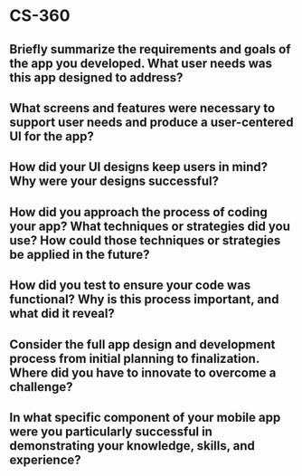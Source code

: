 # CS-360

## Briefly summarize the requirements and goals of the app you developed. What user needs was this app designed to address?

## What screens and features were necessary to support user needs and produce a user-centered UI for the app? 

## How did your UI designs keep users in mind? Why were your designs successful?

## How did you approach the process of coding your app? What techniques or strategies did you use? How could those techniques or strategies be applied in the future?

## How did you test to ensure your code was functional? Why is this process important, and what did it reveal?

## Consider the full app design and development process from initial planning to finalization. Where did you have to innovate to overcome a challenge?

## In what specific component of your mobile app were you particularly successful in demonstrating your knowledge, skills, and experience?
